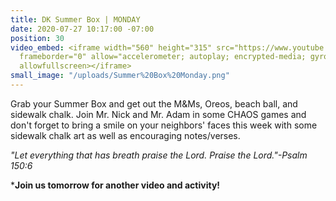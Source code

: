 ```yaml
---
title: DK Summer Box | MONDAY
date: 2020-07-27 10:17:00 -07:00
position: 30
video_embed: <iframe width="560" height="315" src="https://www.youtube.com/embed/mkD31SZSBkU"
  frameborder="0" allow="accelerometer; autoplay; encrypted-media; gyroscope; picture-in-picture"
  allowfullscreen></iframe>
small_image: "/uploads/Summer%20Box%20Monday.png"
---
```


Grab your Summer Box and get out the M&Ms, Oreos, beach ball, and sidewalk chalk. Join Mr. Nick and Mr. Adam in some CHAOS games and don't forget to bring a smile on your neighbors' faces this week with some sidewalk chalk art as well as encouraging notes/verses.

*"Let everything that has breath praise the Lord. Praise the Lord."-Psalm 150:6*

***Join us tomorrow for another video and activity!**